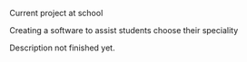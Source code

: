 Current project at school

Creating a software to assist students choose their speciality

Description not finished yet.
